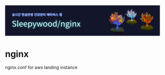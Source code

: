 ![banner](https://github.com/sleepy-wood/nginx/blob/main/nginx.png)

# nginx

nginx.conf for aws landing instance
